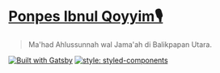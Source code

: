 # [Ponpes Ibnul Qoyyim🎙](https://ppiq.info)

> Ma'had Ahlussunnah wal Jama'ah di Balikpapan Utara.

[![Built with Gatsby](https://img.shields.io/badge/built%20with-gatsby-%23663399)](https://www.gatsbyjs.org/)
[![style: styled-components](https://img.shields.io/badge/style-%F0%9F%92%85%20styled--components-orange.svg?colorB=daa357&colorA=db748e)](https://github.com/styled-components/styled-components)
